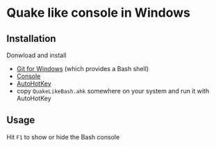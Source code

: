 # Quake like console in Windows

## Installation

Donwload and install
- [Git for Windows](http://git-scm.com/downloads) (which provides a Bash shell)
- [Console](http://sourceforge.net/projects/console/)
- [AutoHotKey](http://www.autohotkey.com/)
- copy `QuakeLikeBash.ahk` somewhere on your system and run it with AutoHotKey

## Usage
Hit `F1` to show or hide the Bash console